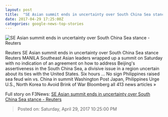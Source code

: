 ```yaml
---
layout: post
title:  "SE Asian summit ends in uncertainty over South China Sea stance - Reuters"
date: 2017-04-29 17:25:00Z
categories: google-news-top-stories
---
```


![SE Asian summit ends in uncertainty over South China Sea stance - Reuters](http://s3.reutersmedia.net/resources/r/?m=02&d=20170429&t=2&i=1182612730&w=&fh=545px&fw=&ll=&pl=&sq=&r=LYNXMPED3S0EQ)

Reuters SE Asian summit ends in uncertainty over South China Sea stance Reuters MANILA Southeast Asian leaders wrapped up a summit on Saturday with no indication of an agreement on how to address Beijing's assertiveness in the South China Sea, a divisive issue in a region uncertain about its ties with the United States. Six hours ... No sign Philippines raised sea feud win vs. China in summit Washington Post Japan, Philippines Urge U.S., North Korea to Avoid Brink of War Bloomberg all 413 news articles »


Full story on F3News: [SE Asian summit ends in uncertainty over South China Sea stance - Reuters](http://www.f3nws.com/n/hycjYC)

> Posted on: Saturday, April 29, 2017 10:25:00 PM
